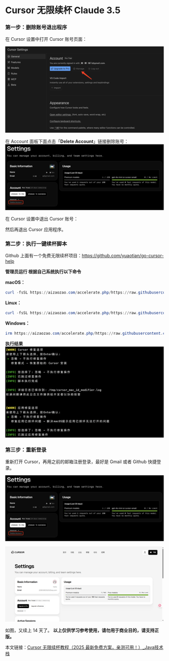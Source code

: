# Cursor 无限续杯 Claude 3.5

### 第一步：删除账号退出程序

在 Cursor 设置中打开 Cursor 账号页面：

![c0591f4020401af42a37759bcc51f4b1](.\assets\c0591f4020401af42a37759bcc51f4b1.png)

在 Account 面板下面点击「**Delete Account**」链接删除账号：
![dcbb06dcb98a0010cbc1d833f620a675](.\assets\dcbb06dcb98a0010cbc1d833f620a675.png)

在 Cursor 设置中退出 Cursor 账号：

然后再退出 Cursor 应用程序。



### 第二步：执行一键续杯脚本

Github 上面有一个免费无限续杯项目：https://github.com/yuaotian/go-cursor-help

**管理员运行 根据自己系统执行以下命令**

**macOS：**

```powershell
curl -fsSL https://aizaozao.com/accelerate.php/https://raw.githubusercontent.com/yuaotian/go-cursor-help/refs/heads/master/scripts/run/cursor_mac_id_modifier.sh -o ./cursor_mac_id_modifier.sh && sudo bash ./cursor_mac_id_modifier.sh && rm ./cursor_mac_id_modifier.sh
```

**Linux：**

```powershell
curl -fsSL https://aizaozao.com/accelerate.php/https://raw.githubusercontent.com/yuaotian/go-cursor-help/refs/heads/master/scripts/run/cursor_linux_id_modifier.sh | sudo bash
```

**Windows：**

```powershell
irm https://aizaozao.com/accelerate.php/https://raw.githubusercontent.com/yuaotian/go-cursor-help/refs/heads/master/scripts/run/cursor_win_id_modifier.ps1 | iex
```

**执行结果**
![9de49a8e9165235555765a879333d4b0](.\assets\9de49a8e9165235555765a879333d4b0.png)

### 第三步：重新登录

重新打开 Cursor，再用之前的邮箱注册登录，最好是 Gmail 或者 Github 快捷登录。

![dcbb06dcb98a0010cbc1d833f620a675](.\assets\dcbb06dcb98a0010cbc1d833f620a675.png)

![PixPin_2025-05-30_21-52-02](.\assets\PixPin_2025-05-30_21-52-02.png)

如图，又续上 14 天了。
**以上仅供学习参考使用，请勿用于商业目的，请支持正版。**

本文链接：[Cursor 无限续杯教程（2025 最新免费方案，亲测可用！）_Java技术栈](https://link.csdn.net/?target=https%3A%2F%2Fwww.javastack.cn%2Fcursor-pro-free-forever%2F%3Flogin%3Dfrom_csdn)

